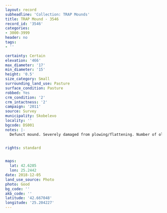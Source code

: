```yaml
---
layout: record
subheadline: 'Collection: TRAP Mounds'
title: TRAP Mound - 3546
record_id: '3546'
categories:
- 3000-3999
header: no
tags:
- ''

certainty: Certain
elevation: '466'
max_diameter: '17'
min_diameter: '15'
height: '0.5'
size_category: Small
surrounding_land_use: Pasture
surface_condition: Pasture
robbed: Yes
crm_condition: '2'
crm_intactness: '2'
campaign: '2011'
source: Survey
municipality: Skobelevo
locality: ''
bgcode: DS001
notes: |-
  Defunct mound. Severely damaged from plowing/flattening. Number of old robbers' trench's. Scatter of medium-sized stones.


rights: standard


maps:
  lat: 42.6285
  lon: 25.2442
date: 2018-12-05
land_use_source: Photo
photo: Good
bg_code: ''
akb_code: ''
latitude: '42.667048'
longitude: '25.204227'
---
```

